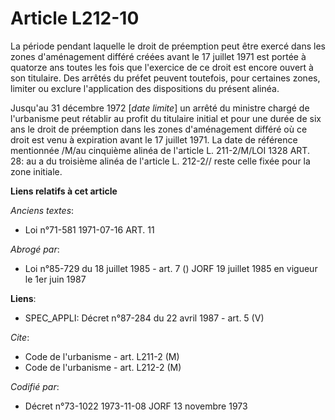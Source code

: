 # Article L212-10

La période pendant laquelle le droit de préemption peut être exercé dans les zones d'aménagement différé créées avant le 17
juillet 1971 est portée à quatorze ans toutes les fois que l'exercice de ce droit est encore ouvert à son titulaire. Des
arrêtés du préfet peuvent toutefois, pour certaines zones, limiter ou exclure l'application des dispositions du présent
alinéa.

Jusqu'au 31 décembre 1972 [*date limite*] un arrêté du ministre chargé de l'urbanisme peut rétablir au profit du titulaire
initial et pour une durée de six ans le droit de préemption dans les zones d'aménagement différé où ce droit est venu à
expiration avant le 17 juillet 1971. La date de référence mentionnée /M/au cinquième alinéa de l'article L. 211-2/M/LOI 1328
ART. 28: au a du troisième alinéa de l'article L. 212-2// reste celle fixée pour la zone initiale.

**Liens relatifs à cet article**

_Anciens textes_:

  - Loi n°71-581 1971-07-16 ART. 11

_Abrogé par_:

  - Loi n°85-729 du 18 juillet 1985 - art. 7 () JORF 19 juillet 1985 en vigueur le   1er juin 1987

**Liens**:

  - SPEC_APPLI: Décret n°87-284 du 22 avril 1987 - art. 5 (V)

_Cite_:

  - Code de l'urbanisme - art. L211-2 (M)
  - Code de l'urbanisme - art. L212-2 (M)

_Codifié par_:

  - Décret n°73-1022 1973-11-08 JORF 13 novembre 1973

